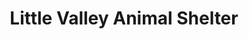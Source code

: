 ---
title: "Little Valley Animal Shelter"
url: /exeter/little-valley-animal-shelter/
shop: charity
---